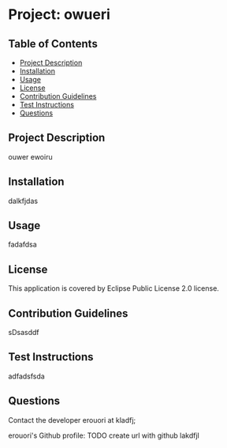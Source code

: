 # Project: owueri
  
## Table of Contents
* [Project Description](#project-description)
* [Installation](#installation)
* [Usage](#usage)
* [License](#license)
* [Contribution Guidelines](#contribution-guidelines)
* [Test Instructions](#test-instructions)
* [Questions](#questions)

## Project Description 
ouwer ewoiru

## Installation
dalkfjdas

## Usage
fadafdsa

## License
This application is covered by Eclipse Public License 2.0 license.

## Contribution Guidelines
sDsasddf
  
## Test Instructions
adfadsfsda

## Questions 
Contact the developer erouori at kladfj;

erouori's Github profile: TODO create url with github lakdfjl
  